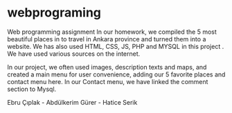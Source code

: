 # webprograming
Web programming assignment
In our homework, we compiled the 5 most beautiful places in  to travel in Ankara province and turned them into a website. We has also used HTML, CSS, JS, PHP and MYSQL in this project . We have used various sources on the internet.

In our project, we often used images, description texts and maps, and created a main menu for user convenience, adding our 5 favorite places and contact menu here. In our Contact menu, we have linked the comment section to Mysql.

Ebru Çıplak -
Abdülkerim Gürer -
Hatice Serik
